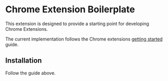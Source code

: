 # Chrome Extension Boilerplate

This extension is designed to provide a starting point for developing Chrome Extensions.

The current implementation follows the Chrome extensions [getting started](https://developer.chrome.com/extensions/getstarted) guide.

## Installation

Follow the guide above.